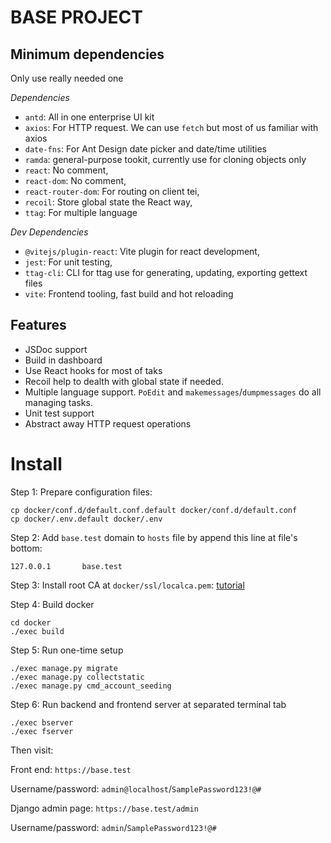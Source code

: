 # BASE PROJECT

## Minimum dependencies
Only use really needed one

*Dependencies*

- `antd`: All in one enterprise UI kit
- `axios`: For HTTP request. We can use `fetch` but most of us familiar with axios
- `date-fns`: For Ant Design date picker and date/time utilities
- `ramda`: general-purpose tookit, currently use for cloning objects only
- `react`: No comment,
- `react-dom`: No comment,
- `react-router-dom`: For routing on client tei,
- `recoil`: Store global state the React way,
- `ttag`: For multiple language

*Dev Dependencies*
- `@vitejs/plugin-react`: Vite plugin for react development,
- `jest`: For unit testing,
- `ttag-cli`: CLI for ttag use for generating, updating, exporting gettext files
- `vite`: Frontend tooling, fast build and hot reloading

## Features

- JSDoc support
- Build in dashboard
- Use React hooks for most of taks
- Recoil help to dealth with global state if needed.
- Multiple language support. `PoEdit` and `makemessages`/`dumpmessages` do all managing tasks.
- Unit test support
- Abstract away HTTP request operations

# Install

Step 1: Prepare configuration files:

```
cp docker/conf.d/default.conf.default docker/conf.d/default.conf
cp docker/.env.default docker/.env
```

Step 2: Add `base.test` domain to `hosts` file by append this line at file's bottom:

```
127.0.0.1       base.test
```

Step 3: Install root CA at `docker/ssl/localca.pem`: [tutorial](https://support.securly.com/hc/en-us/articles/206058318-How-to-install-the-Securly-SSL-certificate-on-Mac-OSX-)


Step 4: Build docker

```
cd docker
./exec build
```

Step 5: Run one-time setup

```
./exec manage.py migrate
./exec manage.py collectstatic
./exec manage.py cmd_account_seeding
```

Step 6: Run backend and frontend server at separated terminal tab

```
./exec bserver
./exec fserver
```

Then visit: 

Front end: `https://base.test`

Username/password: `admin@localhost`/`SamplePassword123!@#`

Django admin page: `https://base.test/admin`

Username/password: `admin`/`SamplePassword123!@#`
